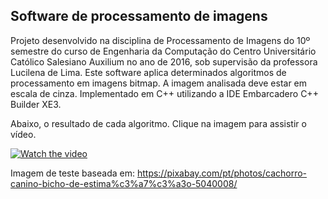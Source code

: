 ## Software de processamento de imagens

Projeto desenvolvido na disciplina de Processamento de Imagens do 10º semestre do curso de Engenharia da Computação do Centro Universitário Católico Salesiano Auxilium no ano de 2016, sob supervisão da professora Lucilena de Lima. Este software aplica determinados algoritmos de processamento em imagens bitmap. A imagem analisada deve estar em escala de cinza. Implementado em C++ utilizando a IDE Embarcadero C++ Builder XE3.

Abaixo, o resultado de cada algoritmo. Clique na imagem para assistir o vídeo.

[![Watch the video](https://img.youtube.com/vi/KihwY5aORSk/hqdefault.jpg)](https://www.youtube.com/watch?v=KihwY5aORSk)

Imagem de teste baseada em: https://pixabay.com/pt/photos/cachorro-canino-bicho-de-estima%c3%a7%c3%a3o-5040008/
